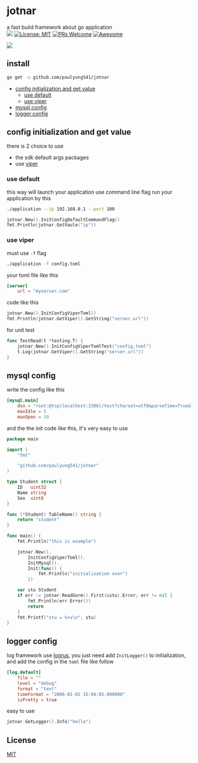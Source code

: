 # jotnar
a fast build framework about go application<br>
![](https://github.com/paulyung541/jotnar/workflows/.github/workflows/go.yml/badge.svg)
[![License: MIT](https://img.shields.io/badge/License-MIT-yellow.svg)](https://opensource.org/licenses/MIT)
[![PRs Welcome](https://img.shields.io/badge/PRs-welcome-brightgreen.svg?style=flat-square)](http://makeapullrequest.com)
[![Awesome](https://cdn.rawgit.com/sindresorhus/awesome/d7305f38d29fed78fa85652e3a63e154dd8e8829/media/badge.svg)](https://github.com/sindresorhus/awesome)

![](https://github.com/paulyung541/jotnar/blob/master/gopher_head.png)

## install
```sh
go get -u github.com/paulyung541/jotnar
```

* [config initialization and get value](https://github.com/paulyung541/jotnar#config-initialization-and-get-value)
  * [use default](https://github.com/paulyung541/jotnar#use-default)
  * [use viper](https://github.com/paulyung541/jotnar#use-viper)
* [mysql config](https://github.com/paulyung541/jotnar#mysql-config)
* [logger config](https://github.com/paulyung541/jotnar#logger-config)

## config initialization and get value
there is 2 choice to use<br>
* the sdk default args packages
* use [viper](https://github.com/spf13/viper)

### use default
this way will launch your application use command line flag
run your application by this
```sh
./application --ip 192.168.0.1 --port 100
```

```go
jotnar.New().InitConfigDefaultCommandFlag()
fmt.Println(jotnar.GetVaule("ip"))
```

### use viper
must use `-f` flag
```sh
./application -f config.toml
```

your toml file like this
```toml
[server]
    url = "myserver.com"
```

code like this
```go
jotnar.New().InitConfigViperToml()
fmt.Println(jotnar.GetViper().GetString("server.url"))
```

for unit test
```go
func TestRead(t *testing.T) {
	jotnar.New().InitConfigViperTomlTest("config.toml")
	t.Log(jotnar.GetViper().GetString("server.url"))
}
```

## mysql config
write the config like this
```toml
[mysql.main]
    dsn = "root:@tcp(localhost:3306)/test?charset=utf8&parseTime=True&loc=Local"
    maxIdle = 5
    maxOpen = 10
```

and the the init code like this, it's very easy to use
```go
package main

import (
	"fmt"

	"github.com/paulyung541/jotnar"
)

type Student struct {
	ID   uint32
	Name string
	Sex  uint8
}

func (*Student) TableName() string {
	return "student"
}

func main() {
	fmt.Println("this is example")

	jotnar.New().
		InitConfigViperToml().
		InitMysql().
		Init(func() {
			fmt.Println("initialization over")
		})

	var stu Student
	if err := jotnar.ReadGorm().First(&stu).Error; err != nil {
		fmt.Println(err.Error())
		return
	}
	fmt.Printf("stu = %+v\n", stu)
}
```

## logger config
log framework use [logrus](https://github.com/sirupsen/logrus), you just need add `InitLogger()` to initialization, and add the config in the `toml` file like follow
```toml
[log.default]
    file = ""
    level = "debug"
    format = "text"
    timeFormat = "2006-01-02 15:04:05.000000"
    isPretty = true
```

easy to use
```go
jotnar.GetLogger().Info("hello")
```

## License
[MIT](https://github.com/paulyung541/jotnar/blob/master/LICENSE)